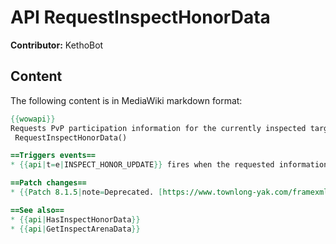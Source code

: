 # API RequestInspectHonorData

**Contributor:** KethoBot

## Content

The following content is in MediaWiki markdown format:

```mediawiki
{{wowapi}}
Requests PvP participation information for the currently inspected target.
 RequestInspectHonorData()

==Triggers events==
* {{api|t=e|INSPECT_HONOR_UPDATE}} fires when the requested information is available.

==Patch changes==
* {{Patch 8.1.5|note=Deprecated. [https://www.townlong-yak.com/framexml/8.1.5/Blizzard_Deprecated/Deprecated_8_1_5.lua#25]}}

==See also==
* {{api|HasInspectHonorData}}
* {{api|GetInspectArenaData}}
```